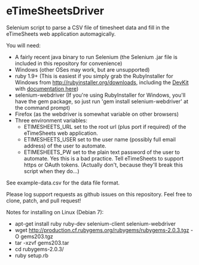 eTimeSheetsDriver
=================

Selenium script to parse a CSV file of timesheet data and fill in the eTimeSheets web application automagically.

You will need:
* A fairly recent java binary to run Selenium (the Selenium .jar file is included in this repository for convenience)
* Windows (other OSes may work, but are unsupported)
* ruby 1.9+ (This is easiest if you simply grab the RubyInstaller for Windows from http://rubyinstaller.org/downloads, including the [DevKit](http://rubyforge.org/frs/download.php/76808/DevKit-mingw64-64-4.7.2-20130224-1432-sfx.exe) with [documentation here](https://github.com/oneclick/rubyinstaller/wiki/Development-Kit))
* selenium-webdriver (If you're using RubyInstaller for Windows, you'll have the gem package, so just run 'gem install selenium-webdriver' at the command prompt)
* Firefox (as the webdriver is somewhat variable on other browsers)
* Three environment variables:
    * ETIMESHEETS_URL set to the root url (plus port if required) of the eTimeSheets web application.
    * ETIMESHEETS_USER set to the user name (possibly full email address) of the user to automate.
    * ETIMESHEETS_PW set to the plain text password of the user to automate. Yes this is a bad practice. Tell eTimeSheets to support https or OAuth tokens. (Actually don't, because they'll break this script when they do...)

See example-data.csv for the data file format.

Please log support requests as github issues on this repository. Feel free to clone, patch, and pull request!


Notes for installing on Linux (Debian 7):
* apt-get install ruby ruby-dev selenium-client selenium-webdriver
* wget http://production.cf.rubygems.org/rubygems/rubygems-2.0.3.tgz -O gems203.tgz
* tar -xzvf gems203.tar
* cd rubygems-2.0.3/
* ruby setup.rb


